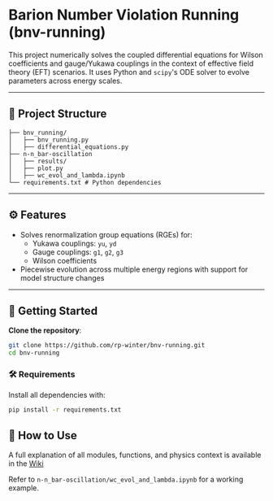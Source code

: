 # Barion Number Violation Running (bnv-running)

This project numerically solves the coupled differential equations for Wilson coefficients and gauge/Yukawa couplings in the context of effective field theory (EFT) scenarios. It uses Python and `scipy`'s ODE solver to evolve parameters across energy scales.

---

## 📁 Project Structure
```
├── bnv_running/ 
│   ├── bnv_running.py
│   ├── differential_equations.py 
├── n-n_bar-oscillation
│   ├── results/
│   ├── plot.py
│   ├── wc_evol_and_lambda.ipynb
└── requirements.txt # Python dependencies
```
---

## ⚙️ Features

- Solves renormalization group equations (RGEs) for:  
  - Yukawa couplings: `yu`, `yd`  
  - Gauge couplings: `g1`, `g2`, `g3`  
  - Wilson coefficients  
- Piecewise evolution across multiple energy regions with support for model structure changes  

---

## 🚀 Getting Started
**Clone the repository**:
   ```bash
   git clone https://github.com/rp-winter/bnv-running.git
   cd bnv-running
   ```

### 🛠️ Requirements

Install all dependencies with:

```bash
pip install -r requirements.txt
```

## 🚀 How to Use

A full explanation of all modules, functions, and physics context is available in the [Wiki](https://github.com/rp-winter/bnv-running/wiki)


Refer to ```n-n_bar-oscillation/wc_evol_and_lambda.ipynb``` for a working example.

